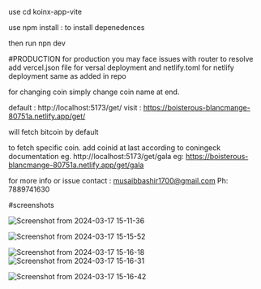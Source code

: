 use cd  koinx-app-vite 

use npm install : to install depenedences  

then run npn dev

#PRODUCTION
for production you may face issues with router 
to resolve add vercel.json file  for versal deployment  and netlify.toml for netlify deployment
same as added in repo 

for changing coin simply change coin name at end.

default : http://localhost:5173/get/
visit : https://boisterous-blancmange-80751a.netlify.app/get/

will fetch bitcoin by default 


to fetch specific coin.
add coinid at last according to coningeck documentation
eg.
http://localhost:5173/get/gala
eg: https://boisterous-blancmange-80751a.netlify.app/get/gala

for  more info or issue contact : musaibbashir1700@gmail.com 
Ph: 7889741630

#screenshots


![Screenshot from 2024-03-17 15-11-36](https://github.com/musaib88/Assignment-dashboard/assets/119590812/1410aff8-03ca-4869-9aa5-76135dc894c7)



![Screenshot from 2024-03-17 15-15-52](https://github.com/musaib88/Assignment-dashboard/assets/119590812/7022941f-5834-4d7f-bd46-23fd57b02de1)

![Screenshot from 2024-03-17 15-16-18](https://github.com/musaib88/Assignment-dashboard/assets/119590812/28e57096-7f74-4873-bb54-6f3c13ae534b)
![Screenshot from 2024-03-17 15-16-31](https://github.com/musaib88/Assignment-dashboard/assets/119590812/ae39e295-fb7c-4ca1-90f8-195082b6a882)



![Screenshot from 2024-03-17 15-16-42](https://github.com/musaib88/Assignment-dashboard/assets/119590812/0ef00090-7c99-416f-9109-ed35e2945219)
